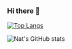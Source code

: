### Hi there 👋

[![Top Langs](https://github-readme-stats.vercel.app/api/top-langs/?username=natalia-rios)](https://github.com/natalia-rios/github-readme-stats)

![Nat's GitHub stats](https://github-readme-stats.vercel.app/api?username=natalia-rios&show_icons=true&theme=dracula)

<!--
**natalia-rios/natalia-rios** is a ✨ _special_ ✨ repository because its `README.md` (this file) appears on your GitHub profile.

Here are some ideas to get you started:

- 🔭 I’m currently working on ...
- 🌱 I’m currently learning ...
- 👯 I’m looking to collaborate on ...
- 🤔 I’m looking for help with ...
- 💬 Ask me about ...
- 📫 How to reach me: ...
- 😄 Pronouns: ...
- ⚡ Fun fact: ...
-->
